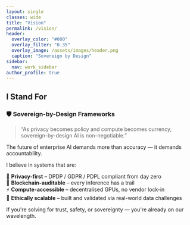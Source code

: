 ```yaml
---
layout: single
classes: wide
title: "Vision"
permalink: /vision/
header:
  overlay_color: "#000"
  overlay_filter: "0.35"
  overlay_image: /assets/images/header.png
  caption: "Sovereign by Design"
sidebar:
  nav: work_sidebar
author_profile: true
---
```


## I Stand For  
### 🛡️ Sovereign-by-Design Frameworks

> “As privacy becomes policy and compute becomes currency, sovereign-by-design AI is non-negotiable.”

The future of enterprise AI demands more than accuracy — it demands accountability.  

I believe in systems that are:

🔐 **Privacy-first** – DPDP / GDPR / PDPL compliant from day zero<br>
📜 **Blockchain-auditable** – every inference has a trail<br>
⚡ **Compute-accessible** – decentralised GPUs, no vendor lock-in<br>
🌱 **Ethically scalable** – built and validated via real-world data challenges<br>

If you're solving for trust, safety, or sovereignty — you're already on our wavelength.
